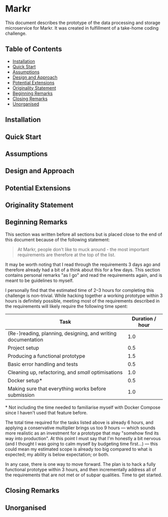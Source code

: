 # Markr

This document describes the prototype of the data processing and storage microservice for Markr. It was created in fulfillment of a take-home coding challenge.

## Table of Contents

* [Installation](#installation)
* [Quick Start](#quick-start)
* [Assumptions](#assumptions)
* [Design and Approach](#design-and-approach)
* [Potential Extensions](#potential-extensions)
* [Originality Statement](#originality-statement)
* [Beginning Remarks](#beginning-remarks)
* [Closing Remarks](#closing-remarks)
* [Unorganised](#unorganised)

## Installation

## Quick Start

## Assumptions



## Design and Approach

## Potential Extensions

## Originality Statement

## Beginning Remarks

This section was written before all sections but is placed close to the end of this document because of the following statement:

> At Markr, people don't like to muck around - the most important requirements are therefore at the top of the list.

It may be worth noting that I read through the requirements 3 days ago and therefore already had a bit of a think about this for a few days. This section contains personal remarks "as I go" and read the requirements again, and is meant to be guidelines to myself.

I personally find that the estimated time of 2–3 hours for completing this challenge is non-trivial. While hacking together a working prototype within 3 hours is definitely possible, meeting most of the requirements described in the requirements will likely require the following time spent:

| Task | Duration / hour |
| ---- | --------------- |
| (Re-)reading, planning, designing, and writing documentation | 1.0 |
| Project setup | 0.5 |
| Producing a functional prototype | 1.5 |
| Basic error handling and tests | 0.5 |
| Cleaning up, refactoring, and *small* optimisations | 1.0 |
| Docker setup\* | 0.5 |
| Making sure that everything works before submission | 1.0 |

\* Not including the time needed to familiarise myself with Docker Compose since I haven't used that feature before.

The total time required for the tasks listed above is already 6 hours, and applying a conservative multiplier brings us too 9 hours — which sounds more realistic as an investment for a prototype that may "somehow find its way into production". At this point I must say that I'm honestly a bit nervous (and I thought I was going to calm myself by budgeting time first...) — this could mean my estimated scope is already too big compared to what is expected; my ability is below expectation; or both.

In any case, there is one way to move forward. The plan is to hack a fully functional prototype within 3 hours, and then incrementally address all of the requirements that are not met or of subpar qualities. Time to get started.

## Closing Remarks

## Unorganised

